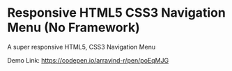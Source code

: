 # Responsive HTML5 CSS3 Navigation Menu (No Framework)

A super responsive HTML5, CSS3 Navigation Menu

Demo Link:
https://codepen.io/arravind-r/pen/poEqMJG
